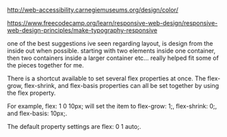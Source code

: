 http://web-accessibility.carnegiemuseums.org/design/color/

https://www.freecodecamp.org/learn/responsive-web-design/responsive-web-design-principles/make-typography-responsive

one of the best suggestions ive seen regarding layout, is design from the inside out when possible. starting with two elements inside one container, then two containers inside a larger container etc... really helped fit some of the pieces together for me. 




There is a shortcut available to set several flex properties at once. The flex-grow, flex-shrink, and flex-basis properties can all be set together by using the flex property.

For example, flex: 1 0 10px; will set the item to flex-grow: 1;, flex-shrink: 0;, and flex-basis: 10px;.

The default property settings are flex: 0 1 auto;.
